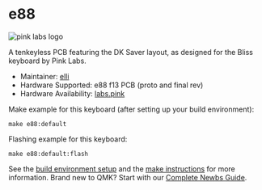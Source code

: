 # e88

![pink labs logo](https://cdn.shopify.com/s/files/1/0302/4198/0548/files/logo_x60.png?v=1579122787)

A tenkeyless PCB featuring the DK Saver layout, as designed for the Bliss keyboard by Pink Labs.

* Maintainer: [elli](https://github.com/2-n)
* Hardware Supported: e88 f13 PCB (proto and final rev)
* Hardware Availability: [labs.pink](http://www.labs.pink/)

Make example for this keyboard (after setting up your build environment):

    make e88:default

Flashing example for this keyboard:

    make e88:default:flash

See the [build environment setup](https://docs.qmk.fm/#/getting_started_build_tools) and the [make instructions](https://docs.qmk.fm/#/getting_started_make_guide) for more information. Brand new to QMK? Start with our [Complete Newbs Guide](https://docs.qmk.fm/#/newbs).

